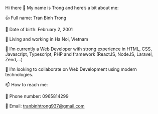 Hi there 👋
My name is Trong and here’s a bit about me:

👍 Full name: Tran Binh Trong

📅 Date of birth: February 2, 2001

📍 Living and working in Ha Noi, Vietnam

🔭 I’m currently a Web Developer with strong experience in HTML, CSS, Javascript, Typescript, PHP and framework (ReactJS, NodeJS, Laravel, Zend,...)

👯 I’m looking to collaborate on Web Development using modern technologies.

📫 How to reach me:

📱 Phone number: 0965814299

📧 Email: tranbinhtrong937@gmail.com

